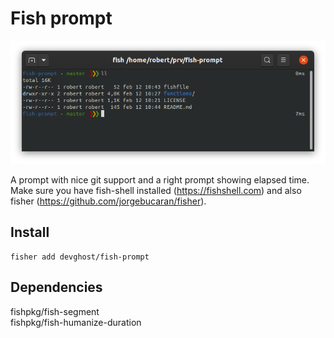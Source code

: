 # Fish prompt

![Example](images/example.png)

A prompt with nice git support and a right prompt showing elapsed time. Make sure you have fish-shell installed (https://fishshell.com) and also fisher (https://github.com/jorgebucaran/fisher).

## Install

```[bash]
fisher add devghost/fish-prompt
```

## Dependencies

fishpkg/fish-segment  
fishpkg/fish-humanize-duration
